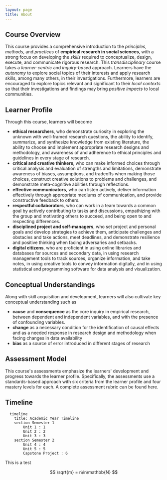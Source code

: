 ```yaml
---
layout: page
title: About
---
```


## Course Overview  
This course provides a comprehensive introduction to the *principles*, *methods*, and *practices* of **empirical research in social sciences**, with a strong focus on developing the *skills* required to conceptualize, design, execute, and communicate rigorous research. This *transdisciplinary* course takes a *learner-centric* and *inquiry-based* approach. Learners have the *autonomy* to explore social topics of their interests and apply research skills, among many others, in their investigations. Furthermore, learners are encouraged to explore topics relevant and significant to their *local contexts* so that their investigations and findings may bring *positive impacts* to local communities.

## Learner Profile  
Through this course, learners will become
- **ethical researchers**, who demonstrate curiosity in exploring the unknown with well-framed research questions, the ability to identify, summarize, and synthesize knowledge from existing literature, the ability to choose and implement appropriate research designs and methodology, and awareness of and adherence to ethical principles and guidelines in every stage of research.
- **critical and creative thinkers**, who can make informed choices through critical analysis and evaluation of strengths and limitations, demonstrate awareness of biases, assumptions, and tradeoffs when making those choices, construct creative solutions to problems and challenges, and demonstrate meta-cognitive abilities through reflections.
- **effective communicators**, who can listen actively, deliver information effectively through appropriate mediums of communication, and provide constructive feedback to others.
- **respectful collaborators**, who can work in a team towards a common goal by actively contributing to tasks and discussions, empathizing with the group and motivating others to succeed, and being open to and respecting differences.
- **disciplined project and self-managers**, who set project and personal goals and develop strategies to achieve them, anticipate challenges and obstacles and take actions, meet deadlines, and demonstrate resilience and positive thinking when facing adversaries and setbacks.
- **digital citizens**, who are proficient in using online libraries and databases for sources and secondary data, in using research management tools to track sources, organize information, and take notes, in using creative tools to convey information digitally, and in using statistical and programming software for data analysis and visualization.

## Conceptual Understandings  
Along with skill acquisition and development, learners will also cultivate key conceptual understanding such as
- **cause** and **consequence** as the core inquiry in empirical research, between dependent and independent variables, and with the presence of confounding variables.
- **change** as a necessary condition for the identification of causal effects and as a needed response in research design and methodology when facing changes in data availability
- **bias** as a source of error introduced in different stages of research

## Assessment Model
This course's assessments emphasize the learners' development and progress towards the learner profile. Specifically, the assessments use a standards-based approach with six criteria from the learner profile and four mastery levels for each. A complete assessment rubric can be found here.

## Timeline
```mermaid
  timeline
    title: Academic Year Timeline
    section Semester 1
        Unit 1 : 1
        Unit 2 : 2
        Unit 3 : 3
    section Semester 2
        Unit 4 : 4
        Unit 5 : 5
        Capstone Project : 6
```

This is a test

$$ \sqrt{m} = n\in\mathbb{N} $$

